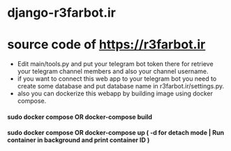 # django-r3farbot.ir

# source code of https://r3farbot.ir

- Edit main/tools.py and put your telegram bot token there for retrieve your telegram channel members and also your channel username.
- if you want to connect this web app to your telegram bot you need to create some database and put database name in r3farbot.ir/settings.py.
- also you can dockerize this webapp by building image using docker compose.
#### sudo docker compose OR docker-compose build 
#### sudo docker compose OR docker-compose up ( -d for detach mode | Run container in background and print container ID )  
